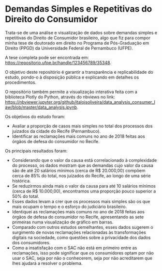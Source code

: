 # Demandas Simples e Repetitivas do Direito do Consumidor

Trata-se de uma análise e visualização de dados sobre demandas simples e repetitivas do Direito de Consumidor brasileiro, algo que fiz para compor minha tese de doutorado em direito no Programa de Pós-Graduação em Direito (PPGD) da Universidade Federal de Pernambuco (UFPE).

A tese completa pode ser encontrada em: https://repositorio.ufpe.br/handle/123456789/35348.

O objetivo deste repositório é garantir a transparência e replicabilidade do estudo, pondo-o à disposição pública e explicando em detalhes os procedimentos.

O repositório também permite a visualização interativa feita com a biblioteca Plotly do Python, através do nbviews no link: https://nbviewer.jupyter.org/github/italojsoliveira/data_analysis_consumer_law/blob/master/data_analysis.ipynb.

Os objetivos do estudo foram:
* Avaliar a proporção de casos mais simples no total dos processos dos juizados da cidade do Recife (Pernambuco).
* Identificar as reclamações mais comuns no ano de 2018 feitas aos órgãos de defesa do consumidor no Recife.

Os principais resultados foram:
* Considerando que o valor da causa está correlacionado à complexidade do processo, os dados mostram que as demandas cujo valor da causa são de até 20 salários mínimos (cerca de R$ 20.000,00) compõem cerca de 85% do total, nos juizados do Recife, ao longo de uma série histórica.
* Se reduzirmos ainda mais o valor da causa para até 10 salários mínimos (cerca de R$ 10.000,00), encontramos uma proporção pouco superior a 50% do total.
* Esses dados levam a crer que os processos mais simples são os que mais ocupam o tempo e o esforço do judiciário brasileiro.
* Identiquei as reclamações mais comuns no ano de 2018 feitas aos órgãos de defesa do consumidor no Recife, apresentando as sete primeiras numa visualização de gráfico em barras.
* Comparado com outros estudos semelhantes, esses dados sugerem o surgimento de novas reclamações relacionadas às transformações digitais na sociedade, como questões sobre a privacidade dos dados dos consumidores.
* Como a insatisfação com o SAC não está em primeiro entre as reclamações, isso pode significar que os consumidores optam por não usar o SAC, seja por não o conhecerem, seja por não acreditarem que lhes ajudará a resolver o problema.
